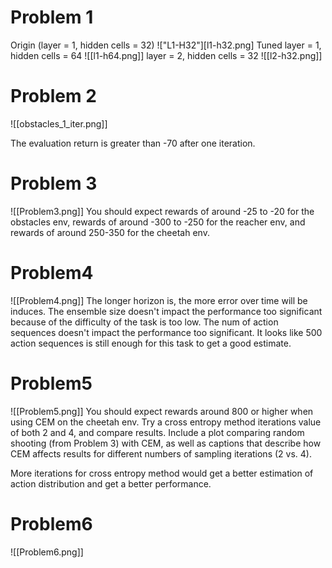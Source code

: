 # Problem 1
 Origin (layer = 1, hidden cells = 32)
!["L1-H32"][l1-h32.png]
Tuned
layer = 1, hidden cells = 64
 ![[l1-h64.png]]
layer = 2, hidden cells = 32
![[l2-h32.png]]
# Problem 2
![[obstacles_1_iter.png]]

The evaluation return is greater than -70 after one iteration.
# Problem 3
![[Problem3.png]]
You should expect rewards of around -25 to -20 for the obstacles env, rewards of around -300 to -250 for the reacher env, and rewards of around 250-350 for the cheetah env.

# Problem4
![[Problem4.png]]
The longer horizon is, the more error over time will be induces.
The ensemble size doesn't impact the performance too significant because of the difficulty of the task is too low.
The num of action sequences doesn't impact the performance too significant. It looks like 500 action sequences is still enough for this task to get a good estimate.
# Problem5
![[Problem5.png]]
You should expect rewards around 800 or higher when using CEM on the cheetah env. Try a cross entropy method iterations value of both 2 and 4, and compare results.
Include a plot comparing random shooting (from Problem 3) with CEM, as well as captions that describe how CEM affects results for different numbers of sampling iterations (2 vs. 4).

More iterations for cross entropy method would get a better estimation of action distribution and get a better performance.

# Problem6
![[Problem6.png]]